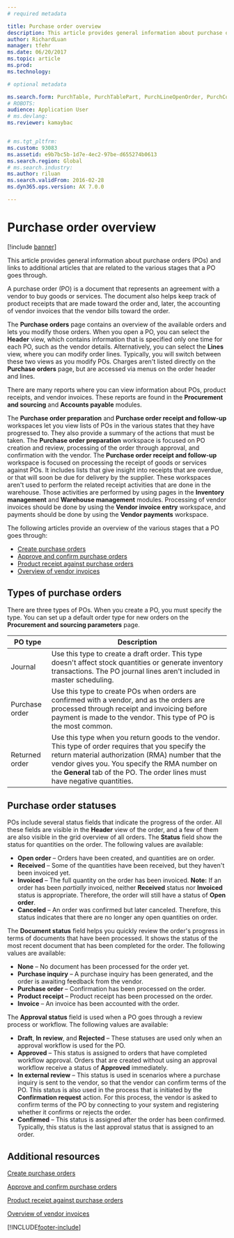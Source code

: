 ```yaml
---
# required metadata

title: Purchase order overview
description: This article provides general information about purchase orders (POs) and links to additional articles that are related to the various stages that a PO goes through.
author: RichardLuan
manager: tfehr
ms.date: 06/20/2017
ms.topic: article
ms.prod: 
ms.technology: 

# optional metadata

ms.search.form: PurchTable, PurchTablePart, PurchLineOpenOrder, PurchConfirmationRequestJournal
# ROBOTS: 
audience: Application User
# ms.devlang: 
ms.reviewer: kamaybac


# ms.tgt_pltfrm: 
ms.custom: 93083
ms.assetid: e9b7bc5b-1d7e-4ec2-97be-d655274b0613
ms.search.region: Global
# ms.search.industry: 
ms.author: riluan
ms.search.validFrom: 2016-02-28
ms.dyn365.ops.version: AX 7.0.0

---
```


# Purchase order overview

[!include [banner](../includes/banner.md)]

This article provides general information about purchase orders (POs) and links to additional articles that are related to the various stages that a PO goes through.

A purchase order (PO) is a document that represents an agreement with a vendor to buy goods or services. The document also helps keep track of product receipts that are made toward the order and, later, the accounting of vendor invoices that the vendor bills toward the order.  

The **Purchase orders** page contains an overview of the available orders and lets you modify those orders. When you open a PO, you can select the **Header** view, which contains information that is specified only one time for each PO, such as the vendor details. Alternatively, you can select the **Lines** view, where you can modify order lines. Typically, you will switch between these two views as you modify POs. Charges aren't listed directly on the **Purchase orders** page, but are accessed via menus on the order header and lines.  

There are many reports where you can view information about POs, product receipts, and vendor invoices. These reports are found in the **Procurement and sourcing** and **Accounts payable** modules.  

The **Purchase order preparation** and **Purchase order receipt and follow-up** workspaces let you view lists of POs in the various states that they have progressed to. They also provide a summary of the actions that must be taken. The **Purchase order preparation** workspace is focused on PO creation and review, processing of the order through approval, and confirmation with the vendor. The **Purchase order receipt and follow-up** workspace is focused on processing the receipt of goods or services against POs. It includes lists that give insight into receipts that are overdue, or that will soon be due for delivery by the supplier. These workspaces aren't used to perform the related receipt activities that are done in the warehouse. Those activities are performed by using pages in the **Inventory management** and **Warehouse management** modules. Processing of vendor invoices should be done by using the **Vendor invoice entry** workspace, and payments should be done by using the **Vendor payments** workspace.  

The following articles provide an overview of the various stages that a PO goes through:

-   [Create purchase orders](purchase-order-creation.md)
-   [Approve and confirm purchase orders](purchase-order-approval-confirmation.md)
-   [Product receipt against purchase orders](product-receipt-against-purchase-orders.md)
-   [Overview of vendor invoices](../../financials/accounts-payable/vendor-invoices-overview.md)

## Types of purchase orders
There are three types of POs. When you create a PO, you must specify the type. You can set up a default order type for new orders on the **Procurement and sourcing parameters** page.

| PO type        | Description                                                                                                                                                                                                                                                                           |
|----------------|---------------------------------------------------------------------------------------------------------------------------------------------------------------------------------------------------------------------------------------------------------------------------------------|
| Journal        | Use this type to create a draft order. This type doesn't affect stock quantities or generate inventory transactions. The PO journal lines aren't included in master scheduling.                                                                                                       |
| Purchase order | Use this type to create POs when orders are confirmed with a vendor, and as the orders are processed through receipt and invoicing before payment is made to the vendor. This type of PO is the most common.                                                                          |
| Returned order | Use this type when you return goods to the vendor. This type of order requires that you specify the return material authorization (RMA) number that the vendor gives you. You specify the RMA number on the **General** tab of the PO. The order lines must have negative quantities. |

## Purchase order statuses
POs include several status fields that indicate the progress of the order. All these fields are visible in the **Header** view of the order, and a few of them are also visible in the grid overview of all orders. The **Status** field show the status for quantities on the order. The following values are available:

-   **Open order** – Orders have been created, and quantities are on order.
-   **Received** – Some of the quantities have been received, but they haven't been invoiced yet.
-   **Invoiced** – The full quantity on the order has been invoiced. **Note:** If an order has been *partially* invoiced, neither **Received** status nor **Invoiced** status is appropriate. Therefore, the order will still have a status of **Open order**.
-   **Canceled** – An order was confirmed but later canceled. Therefore, this status indicates that there are no longer any open quantities on order.

The **Document status** field helps you quickly review the order's progress in terms of documents that have been processed. It shows the status of the most recent document that has been completed for the order. The following values are available:

-   **None** – No document has been processed for the order yet.
-   **Purchase inquiry** – A purchase inquiry has been generated, and the order is awaiting feedback from the vendor.
-   **Purchase order** – Confirmation has been processed on the order.
-   **Product receipt** – Product receipt has been processed on the order.
-   **Invoice** – An invoice has been accounted with the order.

The **Approval status** field is used when a PO goes through a review process or workflow. The following values are available:

-   **Draft**, **In review**, and **Rejected** – These statuses are used only when an approval workflow is used for the PO.
-   **Approved** – This status is assigned to orders that have completed workflow approval. Orders that are created without using an approval workflow receive a status of **Approved** immediately.
-   **In external review** – This status is used in scenarios where a purchase inquiry is sent to the vendor, so that the vendor can confirm terms of the PO. This status is also used in the process that is initiated by the **Confirmation request** action. For this process, the vendor is asked to confirm terms of the PO by connecting to your system and registering whether it confirms or rejects the order.
-   **Confirmed** – This status is assigned after the order has been confirmed. Typically, this status is the last approval status that is assigned to an order.


Additional resources
--------

[Create purchase orders](purchase-order-creation.md)

[Approve and confirm purchase orders](purchase-order-approval-confirmation.md)

[Product receipt against purchase orders](product-receipt-against-purchase-orders.md)

[Overview of vendor invoices](../../financials/accounts-payable/vendor-invoices-overview.md)





[!INCLUDE[footer-include](../../includes/footer-banner.md)]
